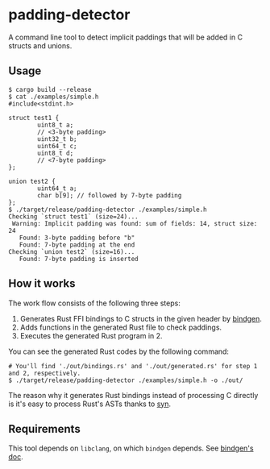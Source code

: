 # padding-detector

A command line tool to detect implicit paddings that will be added in C structs and unions.

## Usage

```
$ cargo build --release
$ cat ./examples/simple.h
#include<stdint.h>

struct test1 {
        uint8_t a;
        // <3-byte padding>
        uint32_t b;
        uint64_t c;
        uint8_t d;
        // <7-byte padding>
};

union test2 {
        uint64_t a;
        char b[9]; // followed by 7-byte padding
};
$ ./target/release/padding-detector ./examples/simple.h
Checking `struct test1` (size=24)...
 Warning: Implicit padding was found: sum of fields: 14, struct size: 24
   Found: 3-byte padding before "b"
   Found: 7-byte padding at the end
Checking `union test2` (size=16)...
   Found: 7-byte padding is inserted
```

## How it works

The work flow consists of the following three steps:

1. Generates Rust FFI bindings to C structs in the given header by [bindgen].
2. Adds functions in the generated Rust file to check paddings.
3. Executes the generated Rust program in 2.

You can see the generated Rust codes by the following command:

```
# You'll find './out/bindings.rs' and './out/generated.rs' for step 1 and 2, respectively.
$ ./target/release/padding-detector ./examples/simple.h -o ./out/
```

The reason why it generates Rust bindings instead of processing C directly is it's easy to process
Rust's ASTs thanks to [syn].

[bindgen]: https://github.com/rust-lang/rust-bindgen
[syn]: https://github.com/dtolnay/syn

## Requirements

This tool depends on `libclang`, on which `bindgen` depends.
See [bindgen's doc](https://rust-lang.github.io/rust-bindgen/requirements.html).
